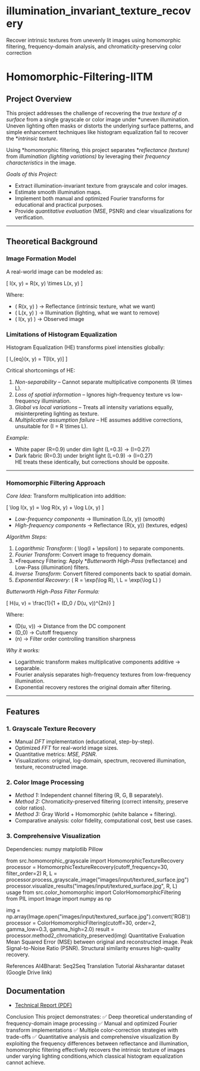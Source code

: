 # illumination_invariant_texture_recovery
Recover intrinsic textures from unevenly lit images using homomorphic filtering, frequency-domain analysis, and chromaticity-preserving color correction
# Homomorphic-Filtering-IITM

## Project Overview

This project addresses the challenge of recovering the *true texture of a surface* from a single grayscale or color image under *uneven illumination. Uneven lighting often masks or distorts the underlying surface patterns, and simple enhancement techniques like histogram equalization fail to recover the **intrinsic texture*.  

Using *homomorphic filtering, this project separates **reflectance (texture)* from *illumination (lighting variations)* by leveraging their *frequency characteristics* in the image.

*Goals of this Project:*
- Extract illumination-invariant texture from grayscale and color images.
- Estimate smooth illumination maps.
- Implement both manual and optimized Fourier transforms for educational and practical purposes.
- Provide *quantitative evaluation* (MSE, PSNR) and clear visualizations for verification.

---

## Theoretical Background

### Image Formation Model

A real-world image can be modeled as:

\[
I(x, y) = R(x, y) \times L(x, y)
\]

Where:  
- \( R(x, y) \) → Reflectance (intrinsic texture, what we want)  
- \( L(x, y) \) → Illumination (lighting, what we want to remove)  
- \( I(x, y) \) → Observed image  

### Limitations of Histogram Equalization

Histogram Equalization (HE) transforms pixel intensities globally:

\[
I_{eq}(x, y) = T[I(x, y)]
\]

Critical shortcomings of HE:  
1. *Non-separability* – Cannot separate multiplicative components \(R \times L\).  
2. *Loss of spatial information* – Ignores high-frequency texture vs low-frequency illumination.  
3. *Global vs local variations* – Treats all intensity variations equally, misinterpreting lighting as texture.  
4. *Multiplicative assumption failure* – HE assumes additive corrections, unsuitable for \(I = R \times L\).  

*Example:*  
- White paper \(R=0.9\) under dim light \(L=0.3\) → \(I=0.27\)  
- Dark fabric \(R=0.3\) under bright light \(L=0.9\) → \(I=0.27\)  
HE treats these identically, but corrections should be opposite.

---

### Homomorphic Filtering Approach

*Core Idea:* Transform multiplication into addition:

\[
\log I(x, y) = \log R(x, y) + \log L(x, y)
\]

- *Low-frequency components* → Illumination \(L(x, y)\) (smooth)  
- *High-frequency components* → Reflectance \(R(x, y)\) (textures, edges)

*Algorithm Steps:*
1. *Logarithmic Transform*: \( \log(I + \epsilon) \) to separate components.  
2. *Fourier Transform*: Convert image to frequency domain.  
3. *Frequency Filtering: Apply **Butterworth High-Pass* (reflectance) and Low-Pass (illumination) filters.  
4. *Inverse Transform*: Convert filtered components back to spatial domain.  
5. *Exponential Recovery*: \( R = \exp(\log R), \ L = \exp(\log L) \)  

*Butterworth High-Pass Filter Formula:*

\[
H(u, v) = \frac{1}{1 + (D_0 / D(u, v))^{2n}}
\]

Where:  
- \(D(u, v)\) → Distance from the DC component  
- \(D_0\) → Cutoff frequency  
- \(n\) → Filter order controlling transition sharpness  

*Why it works:*  
- Logarithmic transform makes multiplicative components additive → separable.  
- Fourier analysis separates high-frequency textures from low-frequency illumination.  
- Exponential recovery restores the original domain after filtering.  

---

## Features

### 1. Grayscale Texture Recovery
- Manual *DFT* implementation (educational, step-by-step).  
- Optimized *FFT* for real-world image sizes.  
- Quantitative metrics: *MSE, PSNR*.  
- Visualizations: original, log-domain, spectrum, recovered illumination, texture, reconstructed image.

### 2. Color Image Processing
- *Method 1:* Independent channel filtering (R, G, B separately).  
- *Method 2:* Chromaticity-preserved filtering (correct intensity, preserve color ratios).  
- *Method 3:* Gray World + Homomorphic (white balance + filtering).  
- Comparative analysis: color fidelity, computational cost, best use cases.

### 3. Comprehensive Visualization
Dependencies:
numpy
matplotlib
Pillow

from src.homomorphic_grayscale import HomomorphicTextureRecovery
processor = HomomorphicTextureRecovery(cutoff_frequency=30, filter_order=2)
R, L = processor.process_grayscale_image("images/input/textured_surface.jpg")
processor.visualize_results("images/input/textured_surface.jpg", R, L)
 usage
from src.color_homomorphic import ColorHomomorphicFiltering
from PIL import Image
import numpy as np

img = np.array(Image.open("images/input/textured_surface.jpg").convert('RGB'))
processor = ColorHomomorphicFiltering(cutoff=30, order=2, gamma_low=0.3, gamma_high=2.0)
result = processor.method2_chromaticity_preserved(img)
Quantitative Evaluation
Mean Squared Error (MSE) between original and reconstructed image.
Peak Signal-to-Noise Ratio (PSNR).
Structural similarity ensures high-quality recovery.

References
AI4Bharat: Seq2Seq Translation Tutorial
Aksharantar dataset (Google Drive link)
## Documentation
- [Technical Report (PDF)](docs/complete_techical_report.pdf)

Conclusion
This project demonstrates:
✅ Deep theoretical understanding of frequency-domain image processing
✅ Manual and optimized Fourier transform implementations
✅ Multiple color-correction strategies with trade-offs
✅ Quantitative analysis and comprehensive visualization
By exploiting the frequency differences between reflectance and illumination, homomorphic filtering effectively recovers the intrinsic texture of images under varying lighting conditions,which classical histogram equalization cannot achieve.
